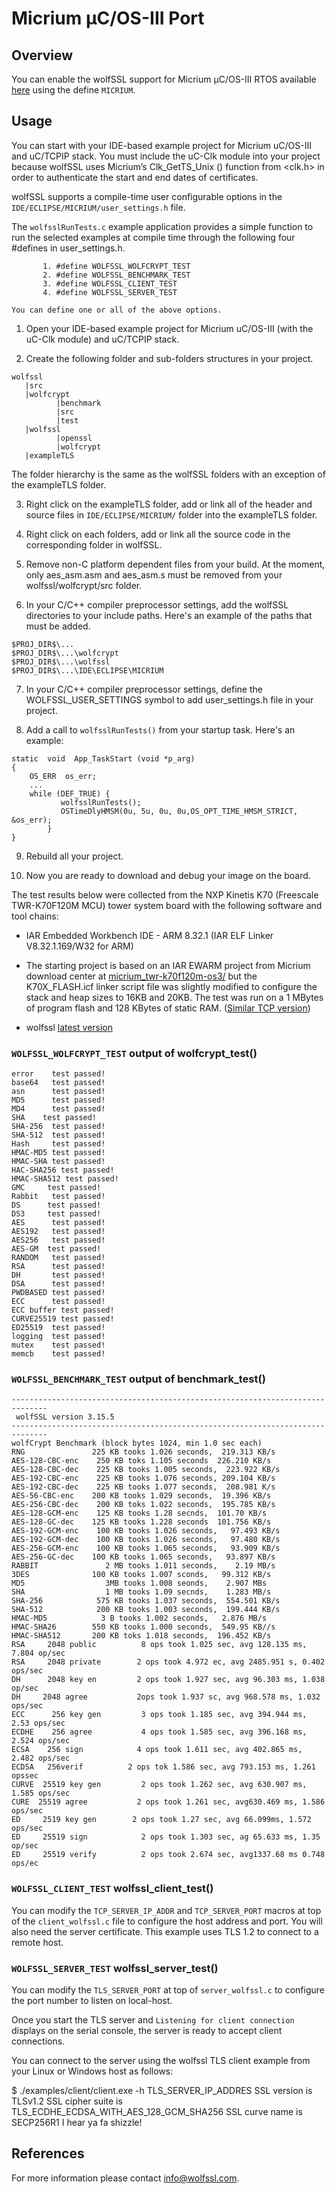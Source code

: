 
# Micrium μC/OS-III Port
## Overview
You can enable the wolfSSL support for Micrium μC/OS-III RTOS available [here](http://www.micrium.com/) using the define `MICRIUM`.

## Usage

You can start with your IDE-based example project for Micrium uC/OS-III and uC/TCPIP stack. You must include the uC-Clk module into your project because wolfSSL uses Micrium’s Clk_GetTS_Unix () function from <clk.h> in order to authenticate the start and end dates of certificates.

wolfSSL supports a compile-time user configurable options in the `IDE/ECLIPSE/MICRIUM/user_settings.h` file.

The `wolfsslRunTests.c` example application provides a simple function to run the selected examples at compile time through the following four #defines in user_settings.h.

```
       1. #define WOLFSSL_WOLFCRYPT_TEST
       2. #define WOLFSSL_BENCHMARK_TEST
       3. #define WOLFSSL_CLIENT_TEST
       4. #define WOLFSSL_SERVER_TEST

You can define one or all of the above options.
```
1. Open your IDE-based example project for Micrium uC/OS-III (with the uC-Clk module) and uC/TCPIP stack.

2. Create the following folder and sub-folders structures in your project.
```
wolfssl
   |src
   |wolfcrypt
          |benchmark
          |src
          |test
   |wolfssl
          |openssl
          |wolfcrypt
   |exampleTLS
```
The folder hierarchy is the same as the wolfSSL folders with an exception of the exampleTLS folder.

3. Right click on the exampleTLS folder, add or link all of the header and source files in `IDE/ECLIPSE/MICRIUM/` folder into the exampleTLS folder.

4. Right click on each folders, add or link all the source code in the corresponding folder in wolfSSL.

5. Remove non-C platform dependent files from your build. At the moment, only aes_asm.asm and aes_asm.s must be removed from your wolfssl/wolfcrypt/src folder.

6. In your C/C++ compiler preprocessor settings, add the wolfSSL directories to your include paths.
Here's an example of the paths that must be added.
```
$PROJ_DIR$\...
$PROJ_DIR$\...\wolfcrypt
$PROJ_DIR$\...\wolfssl
$PROJ_DIR$\...\IDE\ECLIPSE\MICRIUM
```
7. In your C/C++ compiler preprocessor settings, define the WOLFSSL_USER_SETTINGS symbol to add user_settings.h file in your project.

8. Add a call to `wolfsslRunTests()` from your startup task. Here's an example:
```
static  void  App_TaskStart (void *p_arg)
{
    OS_ERR  os_err;
    ...
    while (DEF_TRUE) {
           wolfsslRunTests();
           OSTimeDlyHMSM(0u, 5u, 0u, 0u,OS_OPT_TIME_HMSM_STRICT, &os_err);
        }
}
```
9. Rebuild all your project.

10. Now you are ready to download and debug your image on the board.

The test results below were collected from the NXP Kinetis K70 (Freescale TWR-K70F120M MCU) tower system board with the following software and tool chains:

- IAR Embedded Workbench IDE - ARM 8.32.1 (IAR ELF Linker V8.32.1.169/W32 for ARM)

- The starting project is based on an IAR EWARM project from Micrium download center at [micrium_twr-k70f120m-os3/](https://www.micrium.com/download/micrium_twr-k70f120m-os3/) but the K70X_FLASH.icf linker script file was slightly modified to configure the stack and heap sizes to 16KB and 20KB. The test was run on a 1 MBytes of program flash and 128 KBytes of static RAM. ([Similar TCP version](https://www.micrium.com/download/twr-k70f120m_os3-tcpip-wifi-lib/))

- wolfssl [latest version](https://github.com/wolfSSL/wolfssl)


### `WOLFSSL_WOLFCRYPT_TEST` output of wolfcrypt_test()
```
error    test passed!
base64   test passed!
asn      test passed!
MD5      test passed!
MD4      test passed!
SHA    test passed!
SHA-256  test passed!
SHA-512  test passed!
Hash     test passed!
HMAC-MD5 test passed!
HMAC-SHA test passed!
HAC-SHA256 test passed!
HMAC-SHA512 test passed!
GMC     test passed!
Rabbit   test passed!
DS      test passed!
DS3     test passed!
AES      test passed!
AES192   test passed!
AES256   test passed!
AES-GM  test passed!
RANDOM   test passed!
RSA      test passed!
DH       test passed!
DSA      test passed!
PWDBASED test passed!
ECC      test passed!
ECC buffer test passed!
CURVE25519 test passed!
ED25519  test passed!
logging  test passed!
mutex    test passed!
memcb    test passed!
```
### `WOLFSSL_BENCHMARK_TEST` output of benchmark_test()
```
------------------------------------------------------------------------------
 wolfSSL version 3.15.5
------------------------------------------------------------------------------
wolfCrypt Benchmark (block bytes 1024, min 1.0 sec each)
RNG               225 KB tooks 1.026 seconds,  219.313 KB/s
AES-128-CBC-enc    250 KB toks 1.105 seconds  226.210 KB/s
AES-128-CBC-dec    225 KB tooks 1.005 seconds,  223.922 KB/s
AES-192-CBC-enc    225 KB tooks 1.076 seconds, 209.104 KB/s
AES-192-CBC-dec    225 KB tooks 1.077 seconds,  208.981 K/s
AES-56-CBC-enc    200 KB tooks 1.029 seconds,  19.396 KB/s
AES-256-CBC-dec    200 KB toks 1.022 seconds,  195.785 KB/s
AES-128-GCM-enc    125 KB tooks 1.28 secnds,  101.70 KB/s
AES-128-GC-dec    125 KB tooks 1.228 seconds  101.756 KB/s
AES-192-GCM-enc    100 KB tooks 1.026 seconds,   97.493 KB/s
AES-192-GCM-dec    100 KB tooks 1.026 seconds,   97.480 KB/s
AES-256-GCM-enc    100 KB tooks 1.065 seconds,   93.909 KB/s
AES-256-GC-dec    100 KB tooks 1.065 seconds,   93.897 KB/s
RABBIT               2 MB tooks 1.011 seconds,    2.19 MB/s
3DES              100 KB tooks 1.007 sconds,   99.312 KB/s
MD5                  3MB tooks 1.008 seonds,    2.907 MBs
SHA                  1 MB tooks 1.09 secnds,    1.283 MB/s
SHA-256            575 KB tooks 1.037 seconds,  554.501 KB/s
SHA-512            200 KB tooks 1.003 seconds,  199.444 KB/s
HMAC-MD5            3 B tooks 1.002 seconds,   2.876 MB/s
HMAC-SHA26        550 KB tooks 1.000 seconds,  549.95 KB//s
HMAC-SHA512       200 KB toks 1.018 seconds,  196.452 KB/s
RSA     2048 public          8 ops took 1.025 sec, avg 128.135 ms, 7.804 op/sec
RSA     2048 private        2 ops took 4.972 ec, avg 2485.951 s, 0.402 ops/sec
DH      2048 key en         2 ops took 1.927 sec, avg 96.303 ms, 1.038 op/sec
DH     2048 agree           2ops took 1.937 sc, avg 968.578 ms, 1.032 ops/sec
ECC      256 key gen         3 ops took 1.185 sec, avg 394.944 ms, 2.53 ops/sec
ECDHE    256 agree           4 ops took 1.585 sec, avg 396.168 ms, 2.524 ops/sec
ECSA    256 sign            4 ops took 1.611 sec, avg 402.865 ms, 2.482 ops/sec
ECDSA   256verif          2 ops tok 1.586 sec, avg 793.153 ms, 1.261 opssec
CURVE  25519 key gen         2 ops took 1.262 sec, avg 630.907 ms, 1.585 ops/sec
CURE  25519 agree           2 ops took 1.261 sec, avg630.469 ms, 1.586 ops/sec
ED     2519 key gen        2 ops took 1.27 sec, avg 66.099ms, 1.572 ops/sec
ED     25519 sign            2 ops took 1.303 sec, ag 65.633 ms, 1.35 op/sec
ED     25519 verify          2 ops took 2.674 sec, avg1337.68 ms 0.748 ops/ec
```
### `WOLFSSL_CLIENT_TEST` wolfssl_client_test()

You can modify the `TCP_SERVER_IP_ADDR` and `TCP_SERVER_PORT` macros at top of the `client_wolfssl.c` file to configure the host address and port. You will also need the server certificate. This example uses TLS 1.2 to connect to a remote host.

### `WOLFSSL_SERVER_TEST` wolfssl_server_test()

You can modify the `TLS_SERVER_PORT` at top of `server_wolfssl.c` to configure the port number to listen on local-host.

Once you start the TLS server and `Listening for client connection` displays on the serial console, the server is ready to accept client connections.

You can connect to the server using the wolfssl TLS client example from your Linux or Windows host as follows:

$ ./examples/client/client.exe -h TLS_SERVER_IP_ADDRES
SSL version is TLSv1.2
SSL cipher suite is TLS_ECDHE_ECDSA_WITH_AES_128_GCM_SHA256
SSL curve name is SECP256R1
I hear ya fa shizzle!


## References

For more information please contact info@wolfssl.com.
